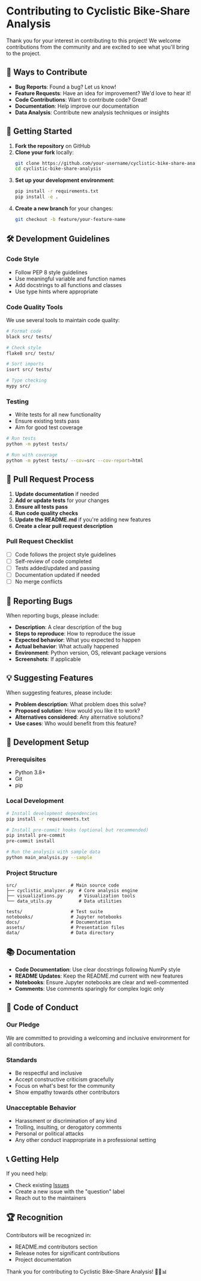# Contributing to Cyclistic Bike-Share Analysis

Thank you for your interest in contributing to this project! We welcome contributions from the community and are excited to see what you'll bring to the project.

## 🎯 Ways to Contribute

- **Bug Reports**: Found a bug? Let us know!
- **Feature Requests**: Have an idea for improvement? We'd love to hear it!
- **Code Contributions**: Want to contribute code? Great!
- **Documentation**: Help improve our documentation
- **Data Analysis**: Contribute new analysis techniques or insights

## 🚀 Getting Started

1. **Fork the repository** on GitHub
2. **Clone your fork** locally:
   ```bash
   git clone https://github.com/your-username/cyclistic-bike-share-analysis.git
   cd cyclistic-bike-share-analysis
   ```
3. **Set up your development environment**:
   ```bash
   pip install -r requirements.txt
   pip install -e .
   ```
4. **Create a new branch** for your changes:
   ```bash
   git checkout -b feature/your-feature-name
   ```

## 🛠️ Development Guidelines

### Code Style
- Follow PEP 8 style guidelines
- Use meaningful variable and function names
- Add docstrings to all functions and classes
- Use type hints where appropriate

### Code Quality Tools
We use several tools to maintain code quality:

```bash
# Format code
black src/ tests/

# Check style
flake8 src/ tests/

# Sort imports
isort src/ tests/

# Type checking
mypy src/
```

### Testing
- Write tests for all new functionality
- Ensure existing tests pass
- Aim for good test coverage

```bash
# Run tests
python -m pytest tests/

# Run with coverage
python -m pytest tests/ --cov=src --cov-report=html
```

## 📝 Pull Request Process

1. **Update documentation** if needed
2. **Add or update tests** for your changes
3. **Ensure all tests pass**
4. **Run code quality checks**
5. **Update the README.md** if you're adding new features
6. **Create a clear pull request description**

### Pull Request Checklist
- [ ] Code follows the project style guidelines
- [ ] Self-review of code completed
- [ ] Tests added/updated and passing
- [ ] Documentation updated if needed
- [ ] No merge conflicts

## 🐛 Reporting Bugs

When reporting bugs, please include:

- **Description**: A clear description of the bug
- **Steps to reproduce**: How to reproduce the issue
- **Expected behavior**: What you expected to happen
- **Actual behavior**: What actually happened
- **Environment**: Python version, OS, relevant package versions
- **Screenshots**: If applicable

## 💡 Suggesting Features

When suggesting features, please include:

- **Problem description**: What problem does this solve?
- **Proposed solution**: How would you like it to work?
- **Alternatives considered**: Any alternative solutions?
- **Use cases**: Who would benefit from this feature?

## 🔧 Development Setup

### Prerequisites
- Python 3.8+
- Git
- pip

### Local Development
```bash
# Install development dependencies
pip install -r requirements.txt

# Install pre-commit hooks (optional but recommended)
pip install pre-commit
pre-commit install

# Run the analysis with sample data
python main_analysis.py --sample
```

### Project Structure
```
src/                    # Main source code
├── cyclistic_analyzer.py  # Core analysis engine
├── visualizations.py      # Visualization tools
└── data_utils.py          # Data utilities

tests/                  # Test suite
notebooks/              # Jupyter notebooks
docs/                   # Documentation
assets/                 # Presentation files
data/                   # Data directory
```

## 📚 Documentation

- **Code Documentation**: Use clear docstrings following NumPy style
- **README Updates**: Keep the README.md current with new features
- **Notebooks**: Ensure Jupyter notebooks are clear and well-commented
- **Comments**: Use comments sparingly for complex logic only

## 🤝 Code of Conduct

### Our Pledge
We are committed to providing a welcoming and inclusive environment for all contributors.

### Standards
- Be respectful and inclusive
- Accept constructive criticism gracefully
- Focus on what's best for the community
- Show empathy towards other contributors

### Unacceptable Behavior
- Harassment or discrimination of any kind
- Trolling, insulting, or derogatory comments
- Personal or political attacks
- Any other conduct inappropriate in a professional setting

## 📞 Getting Help

If you need help:
- Check existing [Issues](https://github.com/bhqmuhammad/cyclistic-bike-share-analysis/issues)
- Create a new issue with the "question" label
- Reach out to the maintainers

## 🏆 Recognition

Contributors will be recognized in:
- README.md contributors section
- Release notes for significant contributions
- Project documentation

Thank you for contributing to Cyclistic Bike-Share Analysis! 🚴‍♀️📊